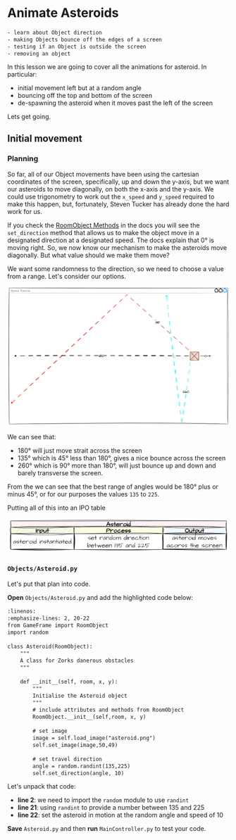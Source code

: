 # Animate Asteroids

```{topic} In this lesson you will:
- learn about Object direction
- making Objects bounce off the edges of a screen
- testing if an Object is outside the screen
- removing an object
```

In this lesson we are going to cover all the animations for asteroid. In particular:

- initial movement left but at a random angle
- bouncing off the top and bottom of the screen
- de-spawning the asteroid when it moves past the left of the screen

Lets get going.

## Initial movement

### Planning

So far, all of our Object movements have been using the cartesian coordinates of the screen, specifically, up and down the y-axis, but we want our asteroids to move diagonally, on both the x-axis and the y-axis. We could use trigonometry to work out the `x_speed` and `y_speed` required to make this happen, but, fortunately, Steven Tucker has already done the hard work for us.

If you check the [RoomObject Methods](documentation.md#roomobject-methods) in the docs you will see the `set_direction` method that allows us to make the object move in a designated direction at a designated speed. The docs explain that 0&deg; is moving right. So, we now know our mechanism to make the asteroids move diagonally. But what value should we make them move?

We want some randomness to the direction, so we need to choose a value from a range. Let's consider our options.

![Asteroid direction](assets/img/asteroid_direction.png)

We can see that:

- 180&deg; will just move strait across the screen
- 135&deg; which is 45&deg; less than 180&deg;, gives a nice bounce across the screen
- 260&deg; which is 90&deg; more than 180&deg;, will just bounce up and down and barely transverse the screen.

From the we can see that the best range of angles would be 180&deg; plus or minus 45&deg;, or for our purposes the values `135` to `225`.

Putting all of this into an IPO table

![asteroid direction IPO](assets/img/asteroid_direction_IPO.png)

### `Objects/Asteroid.py`

Let's put that plan into code.

**Open** `Objects/Asteroid.py` and add the highlighted code below:

```{code-block} python
:linenos:
:emphasize-lines: 2, 20-22
from GameFrame import RoomObject
import random

class Asteroid(RoomObject):
    """
    A class for Zorks danerous obstacles
    """
    
    def __init__(self, room, x, y):
        """
        Initialise the Asteroid object
        """
        # include attributes and methods from RoomObject
        RoomObject.__init__(self,room, x, y)
        
        # set image
        image = self.load_image("asteroid.png")
        self.set_image(image,50,49)
        
        # set travel direction
        angle = random.randint(135,225)
        self.set_direction(angle, 10)
```

Let's unpack that code:

- **line 2**: we need to import the `random` module to use `randint`
- **line 21**: using `randint` to provide a number between 135 and 225
- **line 22**: set the asteroid in motion at the random angle and speed of 10

**Save** `Asteroid.py` and then **run** `MainController.py` to test your code.